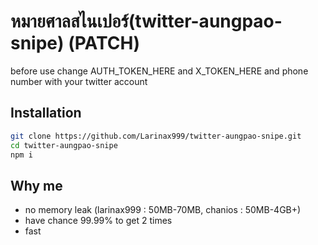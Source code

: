 # หมายศาลสไนเปอร์(twitter-aungpao-snipe) (PATCH)

before use change AUTH_TOKEN_HERE and X_TOKEN_HERE and phone number with your twitter account

## Installation
```sh
git clone https://github.com/Larinax999/twitter-aungpao-snipe.git
cd twitter-aungpao-snipe
npm i
```

## Why me

- no memory leak (larinax999 : 50MB-70MB, chanios : 50MB-4GB+)
- have chance 99.99% to get 2 times
- fast
